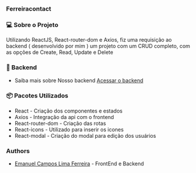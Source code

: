 ### Ferreiracontact

### :computer: Sobre o Projeto

Utilizando ReactJS, React-router-dom e Axios, fiz uma requisição ao backend ( desenvolvido por mim ) um projeto com um
CRUD completo, com as opções de Create, Read, Update e Delete

### :satellite: Backend
* Saiba mais sobre Nosso backend 
[Acessar o backend](https://github.com/EmanuelCampos/Aircnc-backend)

### :package: Pacotes Utilizados
* React - Criação dos componentes e estados
* Axios - Integração da api com o frontend
* React-router-dom - Criação das rotas
* React-icons - Utilizado para inserir os icones
* React-modal - Criação do modal para edição dos usuários



### Authors

* [Emanuel Campos Lima Ferreira](https://github.com/EmanuelCampos/) - FrontEnd e Backend